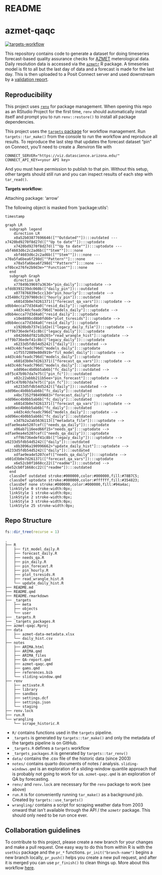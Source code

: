 # README

<!-- README.md is generated from README.qmd. Please edit that file -->

# azmet-qaqc

<!-- badges: start -->

[![targets-workflow](https://github.com/cct-datascience/azmet-qaqc/actions/workflows/targets.yaml/badge.svg)](https://github.com/cct-datascience/azmet-qaqc/actions/workflows/targets.yaml)
<!-- badges: end -->

This repository contains code to generate a dataset for doing timeseries
forecast-based quality assurance checks for
[AZMET](https://ag.arizona.edu/azmet/) meterological data. Daily
resolution data is accessed via the
[`azmetr`](https://github.com/cct-datascience/azmetr) R package. A
timeseries model is fit to all but the last day of data and a forecast
is made for the last day. This is then uploaded to a Posit Connect
server and used downstream by a [validation
report](https://github.com/cct-datascience/azmet-qa-dashboard).

## Reproducibility

This project uses
[`renv`](https://rstudio.github.io/renv/articles/renv.html) for package
management. When opening this repo as an RStudio Project for the first
time, `renv` should automatically install itself and prompt you to run
`renv::restore()` to install all package dependencies.

This project uses the [`targets`
package](https://docs.ropensci.org/targets/) for workflow management.
Run `targets::tar_make()` from the console to run the workflow and
reproduce all results. To reproduce the last step that updates the
forecast dataset “pin” on Connect, you’ll need to create a .Renviron
file with

    CONNECT_SERVER="https://viz.datascience.arizona.edu/"
    CONNECT_API_KEY=<your API key>

And you must have permission to publish to that pin. Without this setup,
other targets should still run and you can inspect results of each step
with `tar_read()`.

**Targets workflow:**

Attaching package: ‘arrow’

The following object is masked from ‘package:utils’:

    timestamp

``` mermaid
graph LR
  subgraph legend
    direction LR
    x0a52b03877696646([""Outdated""]):::outdated --- x7420bd9270f8d27d([""Up to date""]):::uptodate
    x7420bd9270f8d27d([""Up to date""]):::uptodate --- xbf4603d6c2c2ad6b([""Stem""]):::none
    xbf4603d6c2c2ad6b([""Stem""]):::none --- x70a5fa6bea6f298d[""Pattern""]:::none
    x70a5fa6bea6f298d[""Pattern""]:::none --- xf0bce276fe2b9d3e>""Function""]:::none
  end
  subgraph Graph
    direction LR
    x77849b39697a3636>"pin_daily"]:::uptodate --> xfdd8393239dc060b(["daily_pin"]):::outdated
    x077876839e5cc13d>"pin_hourly"]:::uptodate --> x35480c72297980cb(["hourly_pin"]):::outdated
    x601d3b0e7d261371(["forecast_qa_vars"]):::uptodate --> x0bb4ecca77d3d4a0["resid_daily"]:::uptodate
    x4d3c4dcfeadc796d["models_daily"]:::uptodate --> x0bb4ecca77d3d4a0["resid_daily"]:::uptodate
    x10e889bcd8b0fd60>"plot_tsresids"]:::uptodate --> x0bb4ecca77d3d4a0["resid_daily"]:::uptodate
    x1920bdb737e11d2e(["legacy_daily_file"]):::uptodate --> xff9b736edef41c8b(["legacy_daily"]):::uptodate
    x842666df821db265>"read_wrangle_hist"]:::uptodate --> xff9b736edef41c8b(["legacy_daily"]):::uptodate
    x6233d5fdb54d5242(["daily"]):::outdated --> x4d3c4dcfeadc796d["models_daily"]:::uptodate
    x1f5572089e80d919>"fit_model_daily"]:::uptodate --> x4d3c4dcfeadc796d["models_daily"]:::uptodate
    x601d3b0e7d261371(["forecast_qa_vars"]):::uptodate --> x4d3c4dcfeadc796d["models_daily"]:::uptodate
    xdd96ec4b0bb5ab6b["fc_daily"]:::outdated --> x8f5c47b9b7da7e75(["pin_fc"]):::outdated
    x82c22abbb211b5ee>"pin_forecast"]:::uptodate --> x8f5c47b9b7da7e75(["pin_fc"]):::outdated
    x6233d5fdb54d5242(["daily"]):::outdated --> xdd96ec4b0bb5ab6b["fc_daily"]:::outdated
    x4bc7352f98499683>"forecast_daily"]:::uptodate --> xdd96ec4b0bb5ab6b["fc_daily"]:::outdated
    x601d3b0e7d261371(["forecast_qa_vars"]):::uptodate --> xdd96ec4b0bb5ab6b["fc_daily"]:::outdated
    x4d3c4dcfeadc796d["models_daily"]:::uptodate --> xdd96ec4b0bb5ab6b["fc_daily"]:::outdated
    x3d7b2a2ab5636113(["metadata_file"]):::uptodate --> xdfae9ea4e5207cef(["needs_qa_daily"]):::uptodate
    x06ab7116eed66f15>"needs_qa"]:::uptodate --> xdfae9ea4e5207cef(["needs_qa_daily"]):::uptodate
    xff9b736edef41c8b(["legacy_daily"]):::uptodate --> x6233d5fdb54d5242(["daily"]):::outdated
    x8b3096a190996662>"update_daily_hist"]:::uptodate --> x6233d5fdb54d5242(["daily"]):::outdated
    xdfae9ea4e5207cef(["needs_qa_daily"]):::uptodate --> x601d3b0e7d261371(["forecast_qa_vars"]):::uptodate
    x6e52cb0f1668cc22(["readme"]):::outdated --> x6e52cb0f1668cc22(["readme"]):::outdated
  end
  classDef outdated stroke:#000000,color:#000000,fill:#78B7C5;
  classDef uptodate stroke:#000000,color:#ffffff,fill:#354823;
  classDef none stroke:#000000,color:#000000,fill:#94a4ac;
  linkStyle 0 stroke-width:0px;
  linkStyle 1 stroke-width:0px;
  linkStyle 2 stroke-width:0px;
  linkStyle 3 stroke-width:0px;
  linkStyle 25 stroke-width:0px;
```

## Repo Structure

``` r
fs::dir_tree(recurse = 1)
```

    .
    ├── R
    │   ├── fit_model_daily.R
    │   ├── forecast_daily.R
    │   ├── needs_qa.R
    │   ├── pin_daily.R
    │   ├── pin_forecast.R
    │   ├── pin_hourly.R
    │   ├── plot_tsresids.R
    │   ├── read_wrangle_hist.R
    │   └── update_daily_hist.R
    ├── README.md
    ├── README.qmd
    ├── README.rmarkdown
    ├── _targets
    │   ├── meta
    │   ├── objects
    │   └── user
    ├── _targets.R
    ├── _targets_packages.R
    ├── azmet-qaqc.Rproj
    ├── data
    │   ├── azmet-data-metadata.xlsx
    │   └── daily_hist.csv
    ├── notes
    │   ├── ARIMA.html
    │   ├── ARIMA.qmd
    │   ├── ARIMA_files
    │   ├── QA-report.qmd
    │   ├── azmet-qaqc.qmd
    │   ├── gams.qmd
    │   ├── references.bib
    │   └── sliding-window.qmd
    ├── renv
    │   ├── activate.R
    │   ├── library
    │   ├── sandbox
    │   ├── settings.dcf
    │   ├── settings.json
    │   └── staging
    ├── renv.lock
    ├── run.R
    └── wrangling
        └── scrape_historic.R

- `R/` contains functions used in the `targets` pipeline.
- `_targets` is generated by `targets::tar_make()` and only the metadata
  of the targets pipeline is on GitHub.
- `_targets.R` defines a `targets` workflow
- `_targets_packages.R` is generated by `targets::tar_renv()`
- `data/` contains the .csv file of the historic data (since 2003)
- `notes/` contains quarto documents of notes / analysis.
  `sliding-windows.qmd` is an exploration of a sliding-window quantile
  approach that is probably not going to work for us. `azmet-qaqc.qmd`
  is an exploration of QA by forecasting.
- `renv/` and `renv.lock` are necessary for the `renv` package to work
  (see above)
- `run.R` is for conveniently running `tar_make()` as a background job.
  Created by `targets::use_targets()`
- `wrangling/` contains a script for scraping weather data from 2003
  onward that isn’t available through the API / the `azmetr` package.
  This should only need to be run once ever.

## Collaboration guidelines

To contribute to this project, please create a new branch for your
changes and make a pull request. One easy way to do this from within R
is with the `usethis` package and the `pr_*` functions.
`pr_init("branch-name")` begins a new branch locally, `pr_push()` helps
you create a new pull request, and after it is merged you can use
`pr_finish()` to clean things up. More about this workflow
[here](https://usethis.r-lib.org/articles/pr-functions.html).
